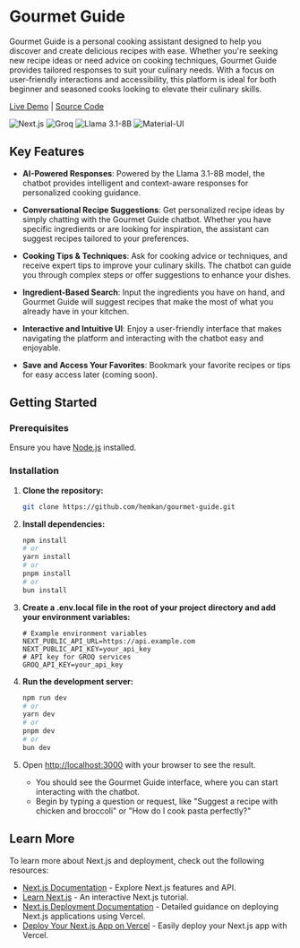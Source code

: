 # Gourmet Guide

Gourmet Guide is a personal cooking assistant designed to help you discover and create delicious recipes with ease. Whether you're seeking new recipe ideas or need advice on cooking techniques, Gourmet Guide provides tailored responses to suit your culinary needs. With a focus on user-friendly interactions and accessibility, this platform is ideal for both beginner and seasoned cooks looking to elevate their culinary skills.


[Live Demo](https://gourmetguide.vercel.app/) | [Source Code](https://github.com/hemkan/gourmet-guide)

![Next.js](https://img.shields.io/badge/Next.js-000000?style=for-the-badge&logo=nextdotjs&logoColor=white)
![Groq](https://img.shields.io/badge/Groq-007ACC?style=for-the-badge&logo=data:image/svg+xml;base64,YOUR_BASE64_ENCODED_LOGO)
![Llama 3.1-8B](https://img.shields.io/badge/Llama%203.1--8B-AI%20Model-brightgreen?style=for-the-badge)
![Material-UI](https://img.shields.io/badge/Material--UI-0081CB?style=for-the-badge&logo=mui&logoColor=white)

## Key Features

- **AI-Powered Responses**: Powered by the Llama 3.1-8B model, the chatbot provides intelligent and context-aware responses for personalized cooking guidance.

- **Conversational Recipe Suggestions**: Get personalized recipe ideas by simply chatting with the Gourmet Guide chatbot. Whether you have specific ingredients or are looking for inspiration, the assistant can suggest recipes tailored to your preferences.

- **Cooking Tips & Techniques**: Ask for cooking advice or techniques, and receive expert tips to improve your culinary skills. The chatbot can guide you through complex steps or offer suggestions to enhance your dishes.

- **Ingredient-Based Search**: Input the ingredients you have on hand, and Gourmet Guide will suggest recipes that make the most of what you already have in your kitchen.

- **Interactive and Intuitive UI**: Enjoy a user-friendly interface that makes navigating the platform and interacting with the chatbot easy and enjoyable.

- **Save and Access Your Favorites**: Bookmark your favorite recipes or tips for easy access later (coming soon).

## Getting Started

### Prerequisites

Ensure you have [Node.js](https://nodejs.org/) installed.

### Installation

1. **Clone the repository:**

   ```bash
   git clone https://github.com/hemkan/gourmet-guide.git
   ```

2. **Install dependencies:**

   ```bash
   npm install
   # or
   yarn install
   # or
   pnpm install
   # or
   bun install
   ```

3. **Create a .env.local file in the root of your project directory and add your environment variables:**

   ```env
   # Example environment variables
   NEXT_PUBLIC_API_URL=https://api.example.com
   NEXT_PUBLIC_API_KEY=your_api_key
   # API key for GROQ services
   GROQ_API_KEY=your_api_key
   ```


4. **Run the development server:**

   ```bash
   npm run dev
   # or
   yarn dev
   # or
   pnpm dev
   # or
   bun dev
   ```

5. Open [http://localhost:3000](http://localhost:3000) with your browser to see the result.

   - You should see the Gourmet Guide interface, where you can start interacting with the chatbot.
   - Begin by typing a question or request, like "Suggest a recipe with chicken and broccoli" or "How do I cook pasta perfectly?"

## Learn More

To learn more about Next.js and deployment, check out the following resources:

- [Next.js Documentation](https://nextjs.org/docs) - Explore Next.js features and API.
- [Learn Next.js](https://nextjs.org/learn) - An interactive Next.js tutorial.
- [Next.js Deployment Documentation](https://nextjs.org/docs/deployment) - Detailed guidance on deploying Next.js applications using Vercel.
- [Deploy Your Next.js App on Vercel](https://vercel.com/new?utm_medium=default-template&filter=next.js&utm_source=create-next-app&utm_campaign=create-next-app-readme) - Easily deploy your Next.js app with Vercel.
